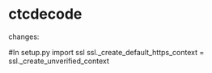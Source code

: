# ctcdecode

changes:

#In setup.py
import ssl
ssl._create_default_https_context = ssl._create_unverified_context
